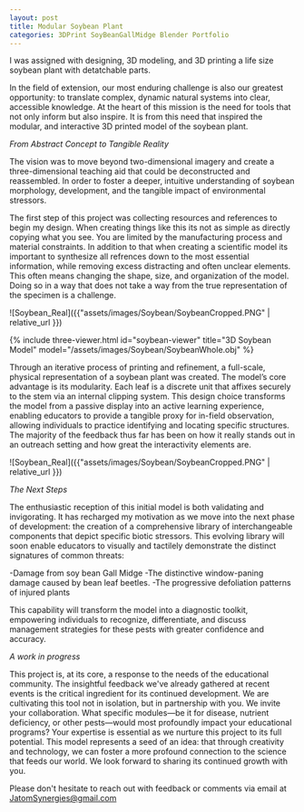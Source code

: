 ```yaml
---
layout: post
title: Modular Soybean Plant
categories: 3DPrint SoyBeanGallMidge Blender Portfolio
---
```

I was assigned with designing, 3D modeling, and 3D printing a life size soybean plant with detatchable parts.



In the field of extension, our most enduring challenge is also our greatest opportunity: to translate complex, dynamic natural systems into clear, accessible knowledge. At the heart of this mission is the need for tools that not only inform but also inspire. It is from this need that inspired the modular, and interactive 3D printed model of the soybean plant.


*From Abstract Concept to Tangible Reality*

The vision was to move beyond two-dimensional imagery and create a three-dimensional teaching aid that could be deconstructed and reassembled. In order to foster a deeper, intuitive understanding of soybean morphology, development, and the tangible impact of environmental stressors.

The first step of this project was collecting resources and references to begin my design. When creating things like this its not as simple as directly copying what you see. You are limited by the manufacturing process and material constraints. In addition to that when creating a scientific model its important to synthesize all refrences down to the most essential information, while removing excess distracting and often unclear elements. This often means changing the shape, size, and organization of the model. Doing so in a way that does not take a way from the true representation of the specimen is a challenge.

![Soybean_Real]({{"assets/images/Soybean/SoybeanCropped.PNG" | relative_url }})

{% include three-viewer.html id="soybean-viewer" title="3D Soybean Model" model="/assets/images/Soybean/SoybeanWhole.obj" %}

Through an iterative process of printing and refinement, a full-scale, physical representation of a soybean plant was created.
The model’s core advantage is its modularity. Each leaf is a discrete unit that affixes securely to the stem via an internal clipping system. This design choice transforms the model from a passive display into an active learning experience, enabling educators to provide a tangible proxy for in-field observation, allowing individuals to practice identifying and locating specific structures.
The majority of the feedback thus far has been on how it really stands out in an outreach setting and how great the interactivity elements are.

![Soybean_Real]({{"assets/images/Soybean/SoybeanCropped.PNG" | relative_url }})

*The Next Steps*

The enthusiastic reception of this initial model is both validating and invigorating. It has recharged my motivation as we move into the next phase of development: the creation of a comprehensive library of interchangeable components that depict specific biotic stressors.
This evolving library will soon enable educators to visually and tactilely demonstrate the distinct signatures of common threats:

-Damage from soy bean Gall Midge
-The distinctive window-paning damage caused by bean leaf beetles.
-The progressive defoliation patterns of injured plants

This capability will transform the model into a diagnostic toolkit, empowering individuals to recognize, differentiate, and discuss management strategies for these pests with greater confidence and accuracy.

*A work in progress*

This project is, at its core, a response to the needs of the educational community. The insightful feedback we've already gathered at recent events is the critical ingredient for its continued development. We are cultivating this tool not in isolation, but in partnership with you.
We invite your collaboration. What specific modules—be it for disease, nutrient deficiency, or other pests—would most profoundly impact your educational programs? Your expertise is essential as we nurture this project to its full potential.
This model represents a seed of an idea: that through creativity and technology, we can foster a more profound connection to the science that feeds our world. We look forward to sharing its continued growth with you.


Please don't hesitate to reach out with feedback or comments via email at JatomSynergies@gmail.com
